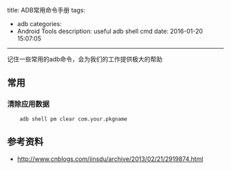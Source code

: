 title: ADB常用命令手册
tags:
  - adb
categories:
  - Android Tools
description: useful adb shell cmd
date: 2016-01-20 15:07:05
---
记住一些常用的adb命令，会为我们的工作提供极大的帮助 
<!--more-->

## 常用

### 清除应用数据

```
    adb shell pm clear com.your.pkgname
```


## 参考资料

* http://www.cnblogs.com/jinsdu/archive/2013/02/21/2919874.html
